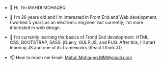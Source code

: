 - 👋 Hi, I’m MAHDI MOHAQEQ
- 👀 I’m 26 years old and I'm interested in Front End and Web development. I worked 5 years as an electronic engineer but currently, I'm more interested in web design.
- 🌱 I’m currently learning the basics of Frond End development. HTML, CSS, BOOTSTRAP, SASS, jQuery, GULP.JS, and PUG. After this, I'll start learning JS and one of its frameworks (React I think :D)

- 📫 How to reach me
Email: Mahdi.Mohaqeq.MM@gmail.com
